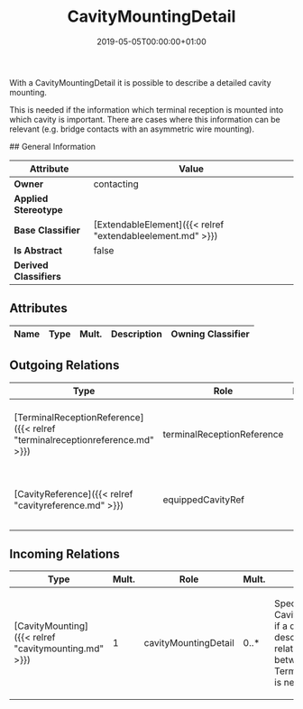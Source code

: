 ﻿---
title: CavityMountingDetail
toc: false
type: specs
date: "2019-05-05T00:00:00+01:00"
draft: false
menu_name: vec120

# Prev/next pager order (if `docs_section_pager` enabled in `params.toml`)
weight: 
---
<html>   <head>     </head>   <body>     <p> With a CavityMountingDetail it is possible to describe a detailed cavity mounting.     </p>      <p> This is needed if the information which terminal reception is mounted into which cavity is important. There are cases where this information can be relevant (e.g. bridge contacts with an asymmetric wire mounting).      </p>    </body> </html> 
## General Information

| Attribute               | Value |
|-------------------------|-------|
| **Owner**               | contacting |
| **Applied Stereotype**  |   |
| **Base Classifier**     | [ExtendableElement]({{< relref "extendableelement.md" >}})<br/>  |
| **Is Abstract**         | false |
| **Derived Classifiers** |   |


## Attributes
|  Name  |  Type  |  Mult.  |  Description  |  Owning Classifier  |
|--------|--------|---------|---------------|--------------|

## Outgoing Relations
|    Type  |   Role   |   Mult.   |   Mult.   |   Description   |
|----------|----------|-----------|-----------|-----------------|
| [TerminalReceptionReference]({{< relref "terminalreceptionreference.md" >}}) | terminalReceptionReference | 1 | 0..* | References the TerminalReception that is used for the detailed description of the cavity mounting.   |
| [CavityReference]({{< relref "cavityreference.md" >}}) | equippedCavityRef | 1 | 0..* | References the cavity that is used for the detailed description of the cavity mounting.   |
##  Incoming Relations
|    Type  |   Mult.  |   Role    |   Mult.   |   Description  |
|----------|----------|-----------|-----------|----------------|
| [CavityMounting]({{< relref "cavitymounting.md" >}}) | 1 | cavityMountingDetail | 0..* | <html>   <head>     </head>   <body>     <p> Specifies the CavityMoutingDetails, if a detailed description of the relationships between Cavities and TerminalReceptions is needed.      </p>    </body> </html>  |

